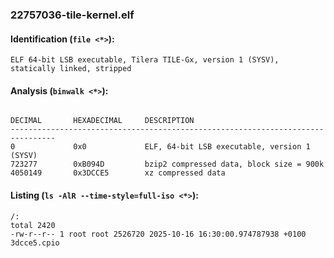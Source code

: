 ### 22757036-tile-kernel.elf
#### Identification (`file <*>`):
```
ELF 64-bit LSB executable, Tilera TILE-Gx, version 1 (SYSV), statically linked, stripped
```
#### Analysis (`binwalk <*>`):
```

DECIMAL       HEXADECIMAL     DESCRIPTION
--------------------------------------------------------------------------------
0             0x0             ELF, 64-bit LSB executable, version 1 (SYSV)
723277        0xB094D         bzip2 compressed data, block size = 900k
4050149       0x3DCCE5        xz compressed data
```
#### Listing (`ls -AlR --time-style=full-iso <*>`):
```
/:
total 2420
-rw-r--r-- 1 root root 2526720 2025-10-16 16:30:00.974787938 +0100 3dcce5.cpio
```

